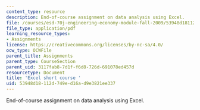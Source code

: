 ```yaml
---
content_type: resource
description: End-of-course assignment on data analysis using Excel.
file: /courses/esd-70j-engineering-economy-module-fall-2009/53948d18112d749ed16ad9e3821ee337_MITESD_70Jf09_assn02_end_course.pdf
file_type: application/pdf
learning_resource_types:
- Assignments
license: https://creativecommons.org/licenses/by-nc-sa/4.0/
ocw_type: OCWFile
parent_title: Assignments
parent_type: CourseSection
parent_uid: 3117fab8-7d1f-f6d8-726d-691078ed457d
resourcetype: Document
title: 'Excel short course '
uid: 53948d18-112d-749e-d16a-d9e3821ee337
---
```

End-of-course assignment on data analysis using Excel.